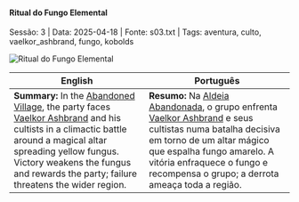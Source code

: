 ﻿
#### Ritual do Fungo Elemental

Sessão: 3 | Data: 2025-04-18 | Fonte: s03.txt | Tags: aventura, culto, vaelkor_ashbrand, fungo, kobolds

![Ritual do Fungo Elemental](assets/location/location_blank.png)

| English | Português |
|---------|-----------|
| **Summary:** In the [Abandoned Village](aldeia_abandonada.md), the party faces [Vaelkor Ashbrand](vaelkor_ashbrand.md) and his cultists in a climactic battle around a magical altar spreading yellow fungus. Victory weakens the fungus and rewards the party; failure threatens the wider region. | **Resumo:** Na [Aldeia Abandonada](aldeia_abandonada.md), o grupo enfrenta [Vaelkor Ashbrand](vaelkor_ashbrand.md) e seus cultistas numa batalha decisiva em torno de um altar mágico que espalha fungo amarelo. A vitória enfraquece o fungo e recompensa o grupo; a derrota ameaça toda a região. |



















